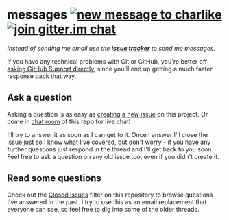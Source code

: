 # messages [![new message to charlike][new-message-img]][new-message-url] [![join gitter.im chat][chatroom-img]][chatroom-url]

_Instead of sending me email use the **[issue tracker](https://github.com/tunnckoCore/messages/issues)** to send me messages._

If you have any technical problems with Git or GitHub, you're better off 
[asking GitHub Support directly](https://github.com/contact), since you'll
end up getting a much faster response back that way.


## Ask a question

Asking a question is as easy as
[creating a new issue][new-message-url] on this
project. Or come in [chat room][chatroom-url] of this repo for live chat!

I'll try to answer it as soon as I can get to it. Once I answer I'll close the
issue just so I know what I've covered, but don't worry - if you have any further
questions just respond in the thread and I'll get back to you soon. Feel free to
ask a question on any old issue too, even if you didn't create it.


## Read some questions

Check out the [Closed Issues](https://github.com/tunnckoCore/feedback/issues?sort=created&direction=desc&state=closed&page=1)
filter on this repository to browse questions I've answered in the past. I try
to use this as an email replacement that everyone can see, so feel free to dig
into some of the older threads.




[new-message-img]: https://img.shields.io/badge/new-message-green.svg
[new-message-url]: https://github.com/tunnckoCore/messages/issues/new

[chatroom-img]: https://img.shields.io/badge/gitter%20-join%20chat%20%E2%9E%9E-1dce73.svg
[chatroom-url]: https://gitter.im/tunnckoCore/messages